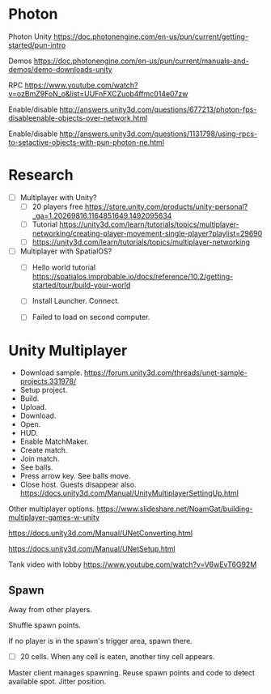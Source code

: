 # Photon

Photon Unity
<https://doc.photonengine.com/en-us/pun/current/getting-started/pun-intro>

Demos
<https://doc.photonengine.com/en-us/pun/current/manuals-and-demos/demo-downloads-unity>

RPC
<https://www.youtube.com/watch?v=ozBmZ9FoN_o&list=UUFnFXCZuob4ffmc014e07zw>

Enable/disable
<http://answers.unity3d.com/questions/677213/photon-fps-disableenable-objects-over-network.html>

Enable/disable
<http://answers.unity3d.com/questions/1131798/using-rpcs-to-setactive-objects-with-pun-photon-ne.html>

# Research

- [ ] Multiplayer with Unity?
	- [ ] 20 players free <https://store.unity.com/products/unity-personal?_ga=1.20269816.1164851649.1492095634>
	- [ ] Tutorial <https://unity3d.com/learn/tutorials/topics/multiplayer-networking/creating-player-movement-single-player?playlist=29690>
	- [ ] <https://unity3d.com/learn/tutorials/topics/multiplayer-networking>

- [ ] Multiplayer with SpatialOS?
	- [ ] Hello world tutorial <https://spatialos.improbable.io/docs/reference/10.2/getting-started/tour/build-your-world>
	- [ ] Install Launcher.  Connect.
	- [ ] Failed to load on second computer.


# Unity Multiplayer

- Download sample.
<https://forum.unity3d.com/threads/unet-sample-projects.331978/>
- Setup project.
- Build.
- Upload.
- Download.
- Open.
- HUD.
- Enable MatchMaker.
- Create match.
- Join match.
- See balls.
- Press arrow key.  See balls move.
- Close host.  Guests disappear also.
<https://docs.unity3d.com/Manual/UnityMultiplayerSettingUp.html>

Other multiplayer options.
<https://www.slideshare.net/NoamGat/building-multiplayer-games-w-unity>

<https://docs.unity3d.com/Manual/UNetConverting.html>

<https://docs.unity3d.com/Manual/UNetSetup.html>

Tank video with lobby
<https://www.youtube.com/watch?v=V6wEvT6G92M>

## Spawn

Away from other players.

Shuffle spawn points.

If no player is in the spawn's trigger area, spawn there.


- [ ] 20 cells.  When any cell is eaten, another tiny cell appears.

Master client manages spawning.
Reuse spawn points and code to detect available spot.
Jitter position.
